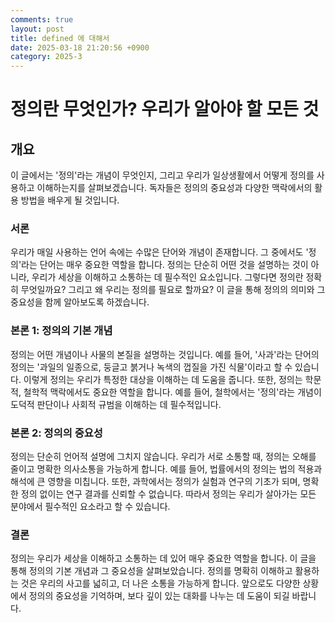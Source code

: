 ```yaml
---
comments: true
layout: post
title: defined 에 대해서
date: 2025-03-18 21:20:56 +0900
category: 2025-3
---
```


# 정의란 무엇인가? 우리가 알아야 할 모든 것

## 개요
이 글에서는 '정의'라는 개념이 무엇인지, 그리고 우리가 일상생활에서 어떻게 정의를 사용하고 이해하는지를 살펴보겠습니다. 독자들은 정의의 중요성과 다양한 맥락에서의 활용 방법을 배우게 될 것입니다.

### 서론
우리가 매일 사용하는 언어 속에는 수많은 단어와 개념이 존재합니다. 그 중에서도 '정의'라는 단어는 매우 중요한 역할을 합니다. 정의는 단순히 어떤 것을 설명하는 것이 아니라, 우리가 세상을 이해하고 소통하는 데 필수적인 요소입니다. 그렇다면 정의란 정확히 무엇일까요? 그리고 왜 우리는 정의를 필요로 할까요? 이 글을 통해 정의의 의미와 그 중요성을 함께 알아보도록 하겠습니다.

### 본론 1: 정의의 기본 개념
정의는 어떤 개념이나 사물의 본질을 설명하는 것입니다. 예를 들어, '사과'라는 단어의 정의는 '과일의 일종으로, 둥글고 붉거나 녹색의 껍질을 가진 식물'이라고 할 수 있습니다. 이렇게 정의는 우리가 특정한 대상을 이해하는 데 도움을 줍니다. 또한, 정의는 학문적, 철학적 맥락에서도 중요한 역할을 합니다. 예를 들어, 철학에서는 '정의'라는 개념이 도덕적 판단이나 사회적 규범을 이해하는 데 필수적입니다.

### 본론 2: 정의의 중요성
정의는 단순히 언어적 설명에 그치지 않습니다. 우리가 서로 소통할 때, 정의는 오해를 줄이고 명확한 의사소통을 가능하게 합니다. 예를 들어, 법률에서의 정의는 법의 적용과 해석에 큰 영향을 미칩니다. 또한, 과학에서는 정의가 실험과 연구의 기초가 되며, 명확한 정의 없이는 연구 결과를 신뢰할 수 없습니다. 따라서 정의는 우리가 살아가는 모든 분야에서 필수적인 요소라고 할 수 있습니다.

### 결론
정의는 우리가 세상을 이해하고 소통하는 데 있어 매우 중요한 역할을 합니다. 이 글을 통해 정의의 기본 개념과 그 중요성을 살펴보았습니다. 정의를 명확히 이해하고 활용하는 것은 우리의 사고를 넓히고, 더 나은 소통을 가능하게 합니다. 앞으로도 다양한 상황에서 정의의 중요성을 기억하며, 보다 깊이 있는 대화를 나누는 데 도움이 되길 바랍니다.